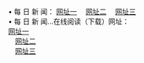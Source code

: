 &#8226; 每 日 新 闻：
<a href="http://522.duckdns.org:81/day/" target="_blank">网址一</a>
　<a href="http://73.myz.info:81/day/" target="_blank">网址二</a>
　<a href="http://657.biz.tm/day/" target="_blank">网址三</a><br />
&#8226; 每 日 新 闻...在线阅读（下载）网址：<br />
  <a href="http://522.duckdns.org:81/day/" target="_blank">网址一</a><br />
　<a href="http://73.myz.info:81/day/" target="_blank">网址二</a><br />
　<a href="http://657.biz.tm/day/" target="_blank">网址三</a><br />
